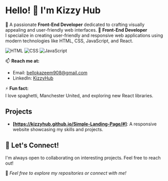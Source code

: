 # Hello! 👋 I'm Kizzy Hub
🌟 A passionate **Front-End Developer** dedicated to crafting visually appealing and user-friendly web interfaces.
🌱 **Front-End Developer**  
I specialize in creating user-friendly and responsive web applications using modern technologies like HTML, CSS, JavaScript, and React.

![HTML](https://img.shields.io/badge/Code-HTML-orange)
![CSS](https://img.shields.io/badge/Code-CSS-blue)
![JavaScript](https://img.shields.io/badge/Code-JavaScript-yellow)  

📫 **Reach me at:**  
- Email: [bellokazeem908@gmail.com](mailto:bellokazeem908@gmail.com)  
- LinkedIn: [KizzyHub](https://linkedin.com/in/kizzyhub)

⚡ **Fun fact:**  
I love spaghetti, Manchester United, and exploring new React libraries.

## Projects
- **[https://kizzyhub.github.io/Simple-Landing-Page/#]**: A responsive website showcasing my skills and projects.


## 🤝 Let's Connect!
I'm always open to collaborating on interesting projects. Feel free to reach out!

🌟 _Feel free to explore my repositories or connect with me!_
